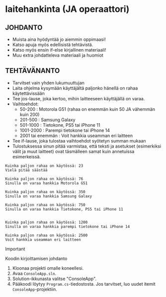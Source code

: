# laitehankinta (JA operaattori)

## JOHDANTO
- Muista aina hyödyntää jo aiemmin oppimaasi!
- Katso apuja myös edellisistä tehtävistä.
- Katso myös ensin if-else kirjallinen materiaali!
- Muu extra johdatteleva materiaali ja huomiot
## TEHTÄVÄNANTO
- Tarvitset vain yhden lukumuuttujan
- Laita ohjelma kysymään käyttäjältä paljonko hänellä on rahaa käytettävissään
- Tee jos-lause, joka kertoo, mihin laitteeseen käyttäjällä on varaa.
- Vaihtoehdot: 
    - 50-200 : Motorola G51 (rahaa on enemmän kuin 50 JA vähemmän kuin 200)
    - 201-500 : Samsung Galaxy
    - 501-1000 : Tietokone, PS5 tai iPhone 11
    - 1001-2000 : Parempi tietokone tai iPhone 14
    - 2001 tai enemmän : Voit hankkia useamman eri laitteen
- Tee if-lause, joka tulostaa vaihtoehdot syötetyn summan mukaan
- Tulostuksessa sinun pitää varmistaa, että teksti ja asetukset (esimerkiksi välit ja muut laitteet) ovat täsmälleen samat kuin annetuissa esimerkeissä.

  
```
Kuinka paljon rahaa on käytössä: 23
Vielä pitää säästää
```
```
Kuinka paljon rahaa on käytössä: 76
Sinulla on varaa hankkia Motorola G51
```
```
Kuinka paljon rahaa on käytössä: 350
Sinulla on varaa hankkia Samsung Galaxy
```
```
Kuinka paljon rahaa on käytössä: 750
Sinulla on varaa hankkia Tietokone, PS5 tai iPhone 11
```
```

Kuinka paljon rahaa on käytössä: 1200
Sinulla on varaa hankkia parempi tietokone tai iPhone 14
```
```
Kuinka paljon rahaa on käytössä: 2500
Voit hankkia useamman eri laitteen
```


> [!IMPORTANT]
> Koodin kirjoittamisen johdanto
1. Kloonaa projekti omalle koneellesi.
2. Avaa `ConsoleApp.sln`.
3. Solution-ikkunasta valitse "ConsoleApp".
4. Pääkoodi löytyy `Program.cs`-tiedostosta. Jos tarvitset, luo uudet itemit `ConsoleApp`-projektiin.
